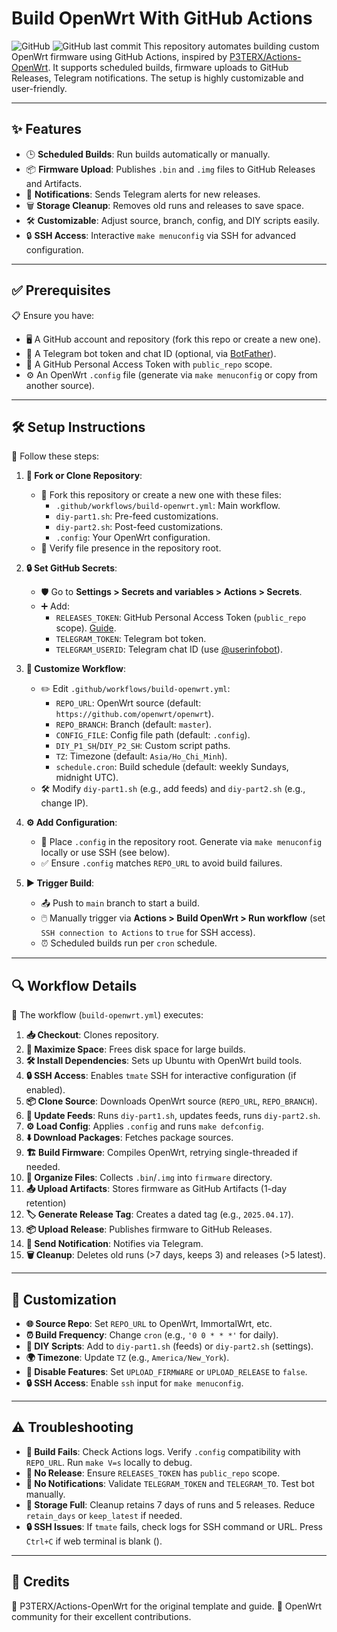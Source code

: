 # Build OpenWrt With GitHub Actions

![GitHub](https://img.shields.io/badge/license-MIT-blue.svg) ![GitHub last commit](https://img.shields.io/github/last-commit/hhai93/Build-OpenWrt-with-GitHub-Actions)
This repository automates building custom OpenWrt firmware using GitHub Actions, inspired by [P3TERX/Actions-OpenWrt](https://github.com/P3TERX/Actions-OpenWrt). It supports scheduled builds, firmware uploads to GitHub Releases, Telegram notifications. The setup is highly customizable and user-friendly.

---

## ✨ Features

- 🕒 **Scheduled Builds**: Run builds automatically or manually.
- 📦 **Firmware Upload**: Publishes `.bin` and `.img` files to GitHub Releases and Artifacts.
- 📢 **Notifications**: Sends Telegram alerts for new releases.
- 🗑️ **Storage Cleanup**: Removes old runs and releases to save space.
- 🛠️ **Customizable**: Adjust source, branch, config, and DIY scripts easily.
- 🔒 **SSH Access**: Interactive `make menuconfig` via SSH for advanced configuration.

---

## ✅ Prerequisites

📋 Ensure you have:

- 🖥️ A GitHub account and repository (fork this repo or create a new one).
- 🤖 A Telegram bot token and chat ID (optional, via [BotFather](https://t.me/BotFather)).
- 🔑 A GitHub Personal Access Token with `public_repo` scope.
- ⚙️ An OpenWrt `.config` file (generate via `make menuconfig` or copy from another source).

---

## 🛠️ Setup Instructions

📝 Follow these steps:

1. **📂 Fork or Clone Repository**:
   - 🍴 Fork this repository or create a new one with these files:
     - `.github/workflows/build-openwrt.yml`: Main workflow.
     - `diy-part1.sh`: Pre-feed customizations.
     - `diy-part2.sh`: Post-feed customizations.
     - `.config`: Your OpenWrt configuration.
   - 📄 Verify file presence in the repository root.

2. **🔒 Set GitHub Secrets**:
   - 🛡️ Go to **Settings > Secrets and variables > Actions > Secrets**.
   - ➕ Add:
     - `RELEASES_TOKEN`: GitHub Personal Access Token (`public_repo` scope). [Guide](https://docs.github.com/en/authentication/keeping-your-account-and-data-secure/creating-a-personal-access-token).
     - `TELEGRAM_TOKEN`: Telegram bot token.
     - `TELEGRAM_USERID`: Telegram chat ID (use [@userinfobot](https://t.me/userinfobot)).

3. **🎨 Customize Workflow**:
   - ✏️ Edit `.github/workflows/build-openwrt.yml`:
     - `REPO_URL`: OpenWrt source (default: `https://github.com/openwrt/openwrt`).
     - `REPO_BRANCH`: Branch (default: `master`).
     - `CONFIG_FILE`: Config file path (default: `.config`).
     - `DIY_P1_SH`/`DIY_P2_SH`: Custom script paths.
     - `TZ`: Timezone (default: `Asia/Ho_Chi_Minh`).
     - `schedule.cron`: Build schedule (default: weekly Sundays, midnight UTC).
   - 🛠️ Modify `diy-part1.sh` (e.g., add feeds) and `diy-part2.sh` (e.g., change IP).

4. **⚙️ Add Configuration**:
   - 📑 Place `.config` in the repository root. Generate via `make menuconfig` locally or use SSH (see below).
   - ✅ Ensure `.config` matches `REPO_URL` to avoid build failures.

5. **▶️ Trigger Build**:
   - 📤 Push to `main` branch to start a build.
   - 🖱️ Manually trigger via **Actions > Build OpenWrt > Run workflow** (set `SSH connection to Actions` to `true` for SSH access).
   - ⏰ Scheduled builds run per `cron` schedule.

---

## 🔍 Workflow Details

🔧 The workflow (`build-openwrt.yml`) executes:

1. **📥 Checkout**: Clones repository.
2. **💾 Maximize Space**: Frees disk space for large builds.
3. **🛠️ Install Dependencies**: Sets up Ubuntu with OpenWrt build tools.
4. **🔒 SSH Access**: Enables `tmate` SSH for interactive configuration (if enabled).
5. **📦 Clone Source**: Downloads OpenWrt source (`REPO_URL`, `REPO_BRANCH`).
6. **📜 Update Feeds**: Runs `diy-part1.sh`, updates feeds, runs `diy-part2.sh`.
7. **⚙️ Load Config**: Applies `.config` and runs `make defconfig`.
8. **⬇️ Download Packages**: Fetches package sources.
9. **🏗️ Build Firmware**: Compiles OpenWrt, retrying single-threaded if needed.
10. **📂 Organize Files**: Collects `.bin`/`.img` into `firmware` directory.
11. **📤 Upload Artifacts**: Stores firmware as GitHub Artifacts (1-day retention)
12. **🏷️ Generate Release Tag**: Creates a dated tag (e.g., `2025.04.17`).
13. **📦 Upload Release**: Publishes firmware to GitHub Releases.
14. **📢 Send Notification**: Notifies via Telegram.
15. **🗑️ Cleanup**: Deletes old runs (>7 days, keeps 3) and releases (>5 latest).

---

## 🎨 Customization

- **🌐 Source Repo**: Set `REPO_URL` to OpenWrt, ImmortalWrt, etc.
- **⏰ Build Frequency**: Change `cron` (e.g., `'0 0 * * *'` for daily).
- **📜 DIY Scripts**: Add to `diy-part1.sh` (feeds) or `diy-part2.sh` (settings).
- **🌍 Timezone**: Update `TZ` (e.g., `America/New_York`).
- **🚫 Disable Features**: Set `UPLOAD_FIRMWARE` or `UPLOAD_RELEASE` to `false`.
- **🔒 SSH Access**: Enable `ssh` input for `make menuconfig`.

---

## ⚠️ Troubleshooting

- **🛑 Build Fails**: Check Actions logs. Verify `.config` compatibility with `REPO_URL`. Run `make V=s` locally to debug.
- **🚫 No Release**: Ensure `RELEASES_TOKEN` has `public_repo` scope.
- **📢 No Notifications**: Validate `TELEGRAM_TOKEN` and `TELEGRAM_TO`. Test bot manually.
- **💾 Storage Full**: Cleanup retains 7 days of runs and 5 releases. Reduce `retain_days` or `keep_latest` if needed.
- **🔒 SSH Issues**: If `tmate` fails, check logs for SSH command or URL. Press `Ctrl+C` if web terminal is blank ().

---

## 🙌 Credits

🌟 P3TERX/Actions-OpenWrt for the original template and guide.
🤝 OpenWrt community for their excellent contributions.
